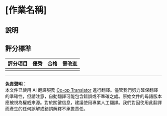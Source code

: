 <!--
CO_OP_TRANSLATOR_METADATA:
{
  "original_hash": "b5f62ec256c7e43e771f0d3b4e1a9130",
  "translation_date": "2025-08-27T01:04:22+00:00",
  "source_file": "lesson-template/assignment.md",
  "language_code": "mo"
}
-->
# [作業名稱]

## 說明

## 評分標準

| 評分項目 | 優秀 | 合格 | 需改進 |
| -------- | ---- | ---- | ------- |
|          |      |      |         |

---

**免責聲明**：  
本文件已使用 AI 翻譯服務 [Co-op Translator](https://github.com/Azure/co-op-translator) 進行翻譯。儘管我們努力確保翻譯的準確性，但請注意，自動翻譯可能包含錯誤或不準確之處。原始文件的母語版本應被視為權威來源。對於關鍵信息，建議使用專業人工翻譯。我們對因使用此翻譯而產生的任何誤解或錯誤解釋不承擔責任。